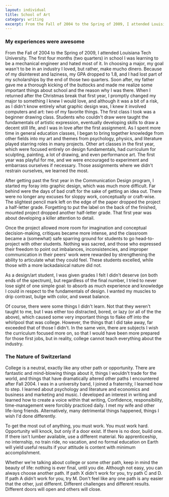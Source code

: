 ```yaml
---
layout: individual
title: School of Art
category: writing
excerpt: From the Fall of 2004 to the Spring of 2009, I attended Louisiana Tech University. The first four months (two quarters) in school I was learning to be a mechanical engineer and hated most of it. In choosing a major, my goal wasn't to be in an industry I loved, but rather, make mucho dinero.
---
```


### My experiences were awesome

From the Fall of 2004 to the Spring of 2009, I attended Louisiana Tech University. The first four months (two quarters) in school I was learning to be a mechanical engineer and hated most of it. In choosing a major, my goal wasn't to be in an industry I loved, but rather, make mucho dinero. Because of my disinterest and laziness, my GPA dropped to 1.8, and I had lost part of my scholarships by the end of those two quarters. Soon after, my father gave me a thorough kicking of the buttocks and made me realize some important things about school and the reason why I was there. When I returned after the Christmas break that first year, I promptly changed my major to something I knew I would love, and although it was a bit of a risk, as I didn't know entirely what graphic design was, I knew it involved computers and art: two of my favorite things.     The first class I took was a beginner drawing class. Students who couldn't draw were taught the fundamentals of artistic expression, eventually developing skills to draw a decent still life, and I was in love after the first assignment. As I spent more time in general education classes, I began to bring together knowledge from other fields into my art and themes from psychology, physics, and literature played starring roles in many projects. Other art classes in the first year, which were focused entirely on design fundamentals, had curriculum for sculpting, painting, a lot of drawing, and even performance art. The first year was playful for me, and we were encouraged to experiment and embarrass ourselves if necessary. Those assignments where we didn't restrain ourselves, we learned the most.

After getting past the first year in the Communication Design program, I started my foray into graphic design, which was much more difficult. Far behind were the days of bad craft for the sake of getting an idea out. There were no longer any excuses for sloppy work, conceptually or craft-wise. The slightest pencil mark left on the edge of the paper dropped the project a half-letter grade. Forgetting to put the label on the back of the finished, mounted project dropped another half-letter grade. That first year was about developing a killer attention to detail.

Once the project allowed more room for imagination and conceptual decision-making, critiques became more intense, and the classroom became a (somewhat) safe sparring ground for students to go head-to-project with other students. Nothing was sacred, and those who expressed their freedom to point out imbalances, inconsistencies, and improper communication in their peers' work were rewarded by strengthening the ability to articulate what they could feel. These students excelled, while those with a more lackadaisical nature did not.

As a design/art student, I was given grades I felt I didn't deserve (on both ends of the spectrum), but regardless of the final number, I tried to never lose sight of one simple goal: to absorb as much experience and knowledge I could in respect to the fundamentals of design. I wanted my muscles to drip contrast, bulge with color, and sweat balance.

Of course, there were some things I didn't learn. Not that they weren't taught to me, but I was either too distracted, bored, or lazy (or all of the the above), which caused some very important things to flake off into the whirlpool that was college. However, the things that I did take away, far exceeded that of those I didn't. In the same vein, there are subjects I wish the curriculum focused more on, so that I would have been more prepared for those first jobs, but in reality, college cannot teach everything about the industry.

### The Nature of Switzerland

College is a neutral, exactly like any other path or opportunity. There are fantastic and mind-blowing things about it, things I wouldn't trade for the world, and things that have dramatically altered other paths I encountered after Fall 2004. I was in a university band, I joined a fraternity, I learned how to step. I learned about psychology and literature and economics and business and marketing and music. I developed an interest in writing and learned how to create a voice within that writing, Confidence, responsibility, time-management were forcibly practiced daily. I met my wife and other life-long friends. Alternatively, many detrimental things happened, things I wish I'd done differently.

To get the most out of anything, you must work. You must work hard. Opportunity will knock, but only if a door exist. If there is no door, build one. If there isn't lumber available, use a different material. No apprenticeship, no internship, no train ride, no vacation, and no formal education on Earth will yield useful results if your attitude is content with minimum accomplishment.

Whether we're talking about college or some other path, keep in mind the beauty of life: nothing is ever final, until you die. Although not easy, you can always choose another path. If path X didn't work for you, try path C and D. If path A didn't work for you, try M. Don't feel like any one path is any easier that the other, just different. Different challenges and different results. Different doors will open and others will close.